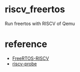 # riscv_freertos

Run freertos with RISCV of Qemu

# reference

+ [FreeRTOS-RISCV](https://github.com/kuopinghsu/FreeRTOS-RISCV)
+ [riscv-probe](https://github.com/michaeljclark/riscv-probe)